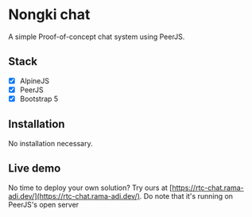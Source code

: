 # Nongki chat
A simple Proof-of-concept chat system using PeerJS.

## Stack
- [x] AlpineJS
- [x] PeerJS
- [x] Bootstrap 5

## Installation
No installation necessary.

## Live demo
No time to deploy your own solution? Try ours at [https://rtc-chat.rama-adi.dev/](https://rtc-chat.rama-adi.dev/). Do note that it's running on PeerJS's open server
